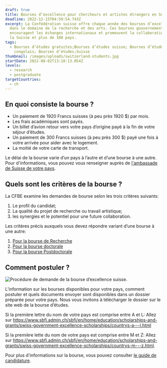 ```yaml
---
draft: true
title: Bourses d’excellence pour chercheurs et artistes étrangers en Suisse
deadline: 2022-12-15T04:59:54.743Z
excerpt: La Confédération suisse offre chaque année des bourses d’excellence
  dans le domaine de la recherche et des arts. Ces bourses gouvernementales
  encouragent les échanges internationaux et promeuvent la collaboration entre
  la Suisse et plus de 180 pays.
tags:
  - Bourses d’études gratuites;Bourses d’études suisse; Bourses d’études pour
    congolais; Bourses d’études;Suisse
thumbnail: /images/uploads/switzerland-students.jpg
startDate: 2022-08-02T13:18:13.054Z
levels:
  - research
  - postgraduate
targetCountries:
  - ch
---
```

## En quoi consiste la bourse ?

* Un paiement de 1920 Francs suisses (à peu près 1920 $) par mois.
* Les frais académiques sont payés.
* Un billet d’avion retour vers votre pays d’origine payé à la fin de votre
  séjour d’études.
* Un paiement de 300 Francs suisses (à peu près 300 $) payé une fois à votre
  arrivée pour aider avec le logement.
* La moitié de votre carte de transport.

Le délai de la bourse varie d’un pays à l’autre et d’une bourse à une
autre. Pour d'informations, vous pouvez vous renseigner auprès de [l'ambassade de Suisse de votre pays](file:///C:/Users/lenovo/Downloads/eskas-africa.pdf).

## Quels sont les critères de la bourse ?

La CFBE examine les demandes de bourse selon les trois critères suivants:

1. Le profil du candidat;
2. La qualité du projet de recherche ou travail artistique;
3. les synergies et le potentiel pour une future collaboration.

Les critères précis auxquels vous devez répondre variant d’une bourse à une
autre:

1. [Pour la bourse de Recherche](file:///C:/Users/lenovo/Downloads/scholarship-research-fellowship.pdf)
2. [Pour la bourse doctorale](file:///C:/Users/lenovo/Downloads/scholarship-type-phd.pdf)
3. [](file:///C:/Users/lenovo/Downloads/scholarship-type-phd.pdf)[Pour la bourse Postdoctorale](file:///C:/Users/lenovo/Downloads/scholarship-type-postdoctoral.pdf)

## [](file:///C:/Users/lenovo/Downloads/scholarship-type-postdoctoral.pdf)Comment postuler ?

![Procédure de demande de la bourse d’excellence
  suisse.](/images/uploads/procedure-bourse-suisse.jpg)

L’information sur les bourses disponibles pour votre pays, comment postuler et
quels documents envoyer sont disponibles dans un dossier préparée pour votre
pays. Nous vous invitons à télécharger le dossier sur le site web de la bourse
d’études.

Si la première lettre du nom de votre pays est comprise entre A et L: Allez
sur <a
  href="https://www.sbfi.admin.ch/sbfi/en/home/education/scholarships-and-grants/swiss-government-excellence-scholarships/countrys-a---l.html"
  target="_blank" rel="noopener
  noreferrer">https://www.sbfi.admin.ch/sbfi/en/home/education/scholarships-and-grants/swiss-government-excellence-scholarships/countrys-a---l.html</a>

Si la première lette du nom de votre pays est comprise entre M et Z: Allez sur
<a
  href="https://www.sbfi.admin.ch/sbfi/en/home/education/scholarships-and-grants/swiss-government-excellence-scholarships/countrys-m---z.html"
  target="_blank" rel="noopener
  noreferrer">https://www.sbfi.admin.ch/sbfi/en/home/education/scholarships-and-grants/swiss-government-excellence-scholarships/countrys-m---z.html</a>.

Pour plus d'informations sur la bourse, vous pouvez consulter [le guide de candidature](file:///C:/Users/lenovo/Downloads/01_Guidelines4Applicants_2023_2024_e_.pdf).